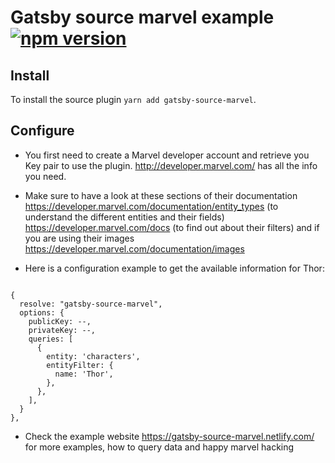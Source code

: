 # Gatsby source marvel example [![npm version](https://badge.fury.io/js/gatsby-source-marvel.svg)](https://badge.fury.io/js/gatsby-source-marvel)


## Install

To install the source plugin `yarn add gatsby-source-marvel`.

## Configure

* You first need to create a Marvel developer account and retrieve you Key pair to use the plugin. http://developer.marvel.com/ has all the info you need.

* Make sure to have a look at these sections of their documentation https://developer.marvel.com/documentation/entity_types (to understand the different entities and their fields) https://developer.marvel.com/docs (to find out about their filters) and if you are using their images https://developer.marvel.com/documentation/images

* Here is a configuration example to get the available information for Thor:

```

{
  resolve: "gatsby-source-marvel",
  options: {
    publicKey: --,
    privateKey: --,
    queries: [
      {
        entity: 'characters',
        entityFilter: {
          name: 'Thor',
        },
      },
    ],
  }
},
```

* Check the example website https://gatsby-source-marvel.netlify.com/ for more examples, how to query data and happy marvel hacking
